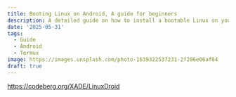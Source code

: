 ```yaml
---
title: Booting Linux on Android, A guide for beginners
description: A detailed guide on how to install a bootable Linux on your android device.
date: '2025-05-31'
tags:
  - Guide
  - Android
  - Termux
image: https://images.unsplash.com/photo-1639322537231-2f206e06af84
draft: true
---
```


https://codeberg.org/XADE/LinuxDroid